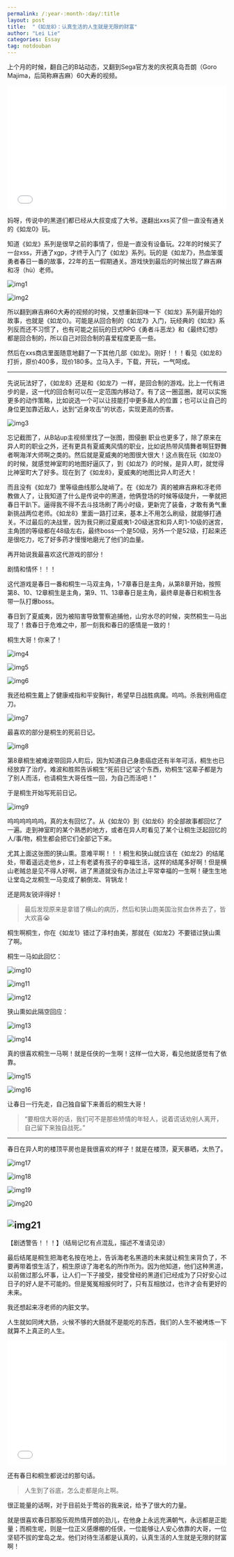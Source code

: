 ```yaml
---
permalink: /:year-:month-:day/:title
layout: post
title:  "《如龙8》：认真生活的人生就是无限的财富"
author: "Lei Lie"
categories: Essay
tag: notdouban 
---
```


上个月的时候，翻自己的B站动态，又翻到Sega官方发的庆祝真岛吾朗（Goro Majima，后简称麻吉麻）60大寿的视频。

<div style="position: relative; width: 100%; max-width: 100%; margin: 0 auto; padding-top: 56.25%;">
  <iframe 
    src="//player.bilibili.com/player.html?isOutside=true&aid=1354698773&bvid=BV1tz42127MC&cid=1543778194&p=1" 
    scrolling="no" 
    border="0" 
    frameborder="no" 
    framespacing="0" 
    allowfullscreen="true"
    style="position: absolute; top: 0; left: 0; width: 100%; height: 100%;"
  ></iframe>
</div>

妈呀，传说中的黑道们都已经从大叔变成了大爷。遂翻出xxs买了但一直没有通关的《如龙0》玩。

知道《如龙》系列是很早之前的事情了，但是一直没有设备玩。22年的时候买了一台xss，开通了xgp，才终于入门了《如龙》系列。玩的是《如龙7》，热血笨蛋勇者春日一番的故事，22年的五一假期通关。游戏快到最后的时候出现了麻吉麻和冴（hù）老师。

![img1](./../images/img-2025-07-08/img1.webp)

![img2](./../images/img-2025-07-08/img2.webp)

 所以翻到麻吉麻60大寿的视频的时候，又想重新回味一下《如龙》系列最开始的故事，也就是《如龙0》。可能是从回合制的《如龙7》入门，玩经典的《如龙》系列反而还不习惯了，也有可能之前玩的日式RPG《勇者斗恶龙》和《最终幻想》都是回合制的，所以自己对回合制的喜爱程度更高一些。

然后在xxs商店里面随意地翻了一下其他几部《如龙》。刚好！！！看见《如龙8》打折，原价400多，现价180多。立马入手，下载，开玩，一气呵成。

---

先说玩法好了，《如龙8》还是和《如龙7》一样，是回合制的游戏。比上一代有进步的是，这一代的回合制可以在一定范围内移动了。有了这一圈蓝圈，就可以实施更多的动作策略，比如说选一个可以让技能打中更多敌人的位置；也可以让自己的身位更加靠近敌人，达到“近身攻击”的状态，实现更高的伤害。

![img3](./../images/img-2025-07-08/img3.webp)

忘记截图了，从B站up主视频里找了一张图，图侵删
职业也更多了，除了原来在异人町的职业之外，还有更具有夏威夷风情的职业，比如说热带风情舞者啊狂野舞者啊海洋大师啊之类的。然后就是夏威夷的地图很大很大！这点我在玩《如龙0》的时候，就感觉神室町的地图好逼仄了，到《如龙7》的时候，是异人町，就觉得比神室町大了好多。现在到了《如龙8》，夏威夷的地图比异人町还大！

而且没有《如龙7》里等级曲线那么陡峭了。在《如龙7》真的被麻吉麻和冴老师教做人了，让我知道了什么是传说中的黑道，他俩登场的时候等级陡升，一拳就把春日干趴下。逼得我不得不去斗技场刷了两小时级，更新完了装备，才敢有勇气重新挑战两位老师。《如龙8》里面一路打过来，基本上不用怎么刷级，就能够打通关。不过最后的决战里，因为我只刷过夏威夷1-20级迷宫和异人町1-10级的迷宫，主角团的等级都在48级左右，最终boss一个是50级，另外一个是52级，打起来还是很吃力，吃了好多药才慢慢地磨光了他们的血量。

再开始说我最喜欢这代游戏的部分！

剧情和情怀！！！

这代游戏是春日一番和桐生一马双主角，1-7章春日是主角，从第8章开始，按照第8、10、12章桐生是主角，第9、11、13章春日是主角，最终章是春日和桐生各带一队打爆boss。

春日到了夏威夷，因为被陷害导致警察追捕他，山穷水尽的时候，突然桐生一马出现了！救春日于危难之中，那一刻我和春日的感情是一致的！

桐生大哥！你来了！

![img4](./../images/img-2025-07-08/img4.webp)

![img5](./../images/img-2025-07-08/img5.webp)

![img6](./../images/img-2025-07-08/img6.webp)

我还给桐生戴上了健康戒指和平安胸针，希望早日战胜病魔。呜呜。杀我别用癌症刀。

![img7](./../images/img-2025-07-08/img7.webp)

最喜欢的部分是桐生的死前日记。

![img8](./../images/img-2025-07-08/img8.webp)

第8章桐生被难波带回异人町后，因为知道自己身患癌症还有半年可活，桐生也已经放弃了治疗。难波和胜熙告诉桐生“死前日记”这个东西，劝桐生“这辈子都是为了别人而活，也请桐生大哥任性一回，为自己而活吧！”

于是桐生开始写死前日记。

![img9](./../images/img-2025-07-08/img9.webp)

呜呜呜呜呜呜，真的太有回忆了。从《如龙0》到《如龙6》的全部故事都回忆了一遍。走到神室町的某个熟悉的地方，或者在异人町看见了某个让桐生泛起回忆的人/事/物，桐生都会把它们全部记下来。

尤其上面这张图的狭山熏。意难平啊！！！桐生和狭山就应该在《如龙2》的结尾处，带着遥远走他乡，过上有老婆有孩子的幸福生活，这样的结尾多好啊！但是横山老贼总是见不得人好啊，进了黑道就没有办法过上平常幸福的一生啊！硬生生地让堂岛之龙桐生一马变成了躺倒龙、背锅龙！

还是网友锐评得好！

> 最后发现原来是拿错了横山的病历，然后和狭山跑美国治贫血休养去了，皆大欢喜😭

桐生啊桐生，你在《如龙1》错过了泽村由美，那就在《如龙2》不要错过狭山熏了啊。

桐生一马如此回忆： 

![img10](./../images/img-2025-07-08/img10.webp)

![img11](./../images/img-2025-07-08/img11.webp)

![img12](./../images/img-2025-07-08/img12.webp)

狭山熏如此隔空回应：

![img13](./../images/img-2025-07-08/img13.webp)

![img14](./../images/img-2025-07-08/img14.webp)


真的很喜欢桐生一马啊！就是任侠的一生啊！这样一位大哥，看见他就感觉有了依靠。

![img15](./../images/img-2025-07-08/img15.webp)

![img16](./../images/img-2025-07-08/img16.webp)

让春日一行先走，自己独自留下来善后的桐生大哥！

> “要相信大哥的话，我们可不是那些矫情的年轻人，说着谎话劝别人离开，自己留下来独自战死。”

---

春日在异人町的楼顶平房也是我很喜欢的样子！就是在楼顶，夏天暴晒，太热了。

![img17](./../images/img-2025-07-08/img17.webp)

![img18](./../images/img-2025-07-08/img18.webp)

![img19](./../images/img-2025-07-08/img19.webp)

![img20](./../images/img-2025-07-08/img20.webp)

![img21](./../images/img-2025-07-08/img21.webp)
---

【剧透警告！！！】（结局记忆有点混乱，描述不准请见谅）

最后结尾是桐生把海老名按在地上，告诉海老名黑道的未来就让桐生来背负了，不要再带着恨生活了，桐生原谅了海老名的所作所为。因为他知道，他们这种黑道，以前做过那么坏事，让人们一下子接受，接受曾经的黑道们已经成为了只好安心过日子的好人是不可能的。但是冤冤相报何时了，只有互相放过，也许才会有更好的未来。

我还想起来冴老师的内脏文学。

人生就如同烤大肠，火候不够的大肠就不是能吃的东西，我们的人生不被烤炼一下就算不上真正的人生。

<div style="position: relative; width: 100%; max-width: 100%; margin: 0 auto; padding-top: 56.25%;">
  <iframe 
    src="//player.bilibili.com/player.html?isOutside=true&aid=99562740&bvid=BV1j7411y71U&cid=169928667&p=1" 
    scrolling="no" 
    border="0" 
    frameborder="no" 
    framespacing="0" 
    allowfullscreen="true"
    style="position: absolute; top: 0; left: 0; width: 100%; height: 100%;"
  ></iframe>
</div>

还有春日和桐生都说过的那句话。

> 人生到了谷底，怎么走都是向上啊。

很正能量的话啊，对于目前处于莺谷的我来说，给予了很大的力量。

就是很喜欢春日那股乐观热情开朗的劲儿，在他身上永远充满朝气，永远都是正能量；而桐生呢，则是一位正义感爆棚的任侠，一位能够让人安心依靠的大哥，一位坚韧不拔的堂岛之龙。他们对待生活都是认真的，认真生活的人生就是无限的财富啊！